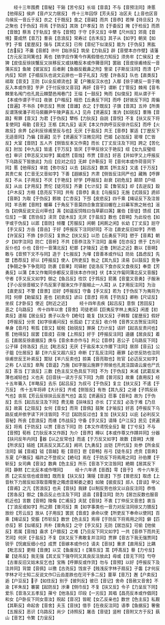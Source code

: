 <!-- { "loadSidebar": true } -->
　　经十三年围费【音秘】干谿【苦兮反】长垣【音袁】不与【音预注同】谗慝【他得反】侯庐【音卢又力居反】　传十三年囚俘【芳夫反】冶区夫【上音也区音乌侯反一音丘于反】衣之【于既反】食之【音嗣】而共【音恭】若惮【待旦反】为之聚也【于伪反】将焉【于防反】其效【户孝反】防【于委反】掩【于检反】而质【音致】蔡洧【于轨反】使与【音预】于守【手又反】中犨【尺州反】郊竟【音境】蔓成然【音万】羣丧【息浪反】常寿过【古禾反】其子从【如字】朝吴【如字】子晳【星歴反】强与【其丈反】已徇【音纪下似浚反】能为【于伪反】黑肱【古反】不羹【音郎】许叶【始渉反】筑垒【力轨反】辟【音壁本亦作壁】请藩【方元反注同篱也】离也【依字应作篱今作离假借也力知反】须务牟【亡侯反】史猈【皮佳反徐扶蟹反又扶移反又或扶瞻反本或作篺音同】罢敌【音皮徐甫绮反一音蒲买反】鱼陂【彼冝反】后者劓【鱼器反截鼻之刑】訾梁【子斯反注同】而溃【户内反】知挤【子细反队也说文云排也一音子礼反】沟壑【许各反】队也【直类反】祗取【音支】王防【以全反顺流也】夏【户雅反汉水也】入鄢【徐于建反一音于晚反入本或作至】芋尹【于付反徐又音羽】再奸【音干】谓断【丁管反】棘闱【音韦棘里名闱门也孔晁云棘楚邑闱巷门】王缢【一鼓反】殉而【似俊反】观从谓子干【本或作谓子干曰】夜骇【户楷反】相恐【丘勇反下同】而呼【好故反下同】周徧【音遍】不书杀【申志反】熊居【音雄】衣之【于既反】子旗【音其】五帅【所类反谓荡侯潘子司马裻嚻尹午陵尹喜五人】见舟【贤遍反】淮汭【如锐反】羣赂【音路】宥罪【音又】为君【于伪反】犫栎【力狄反】自説【音恱】不复【扶又反下将复使同】毋勤【音无】王柩【其九反】诟天【本又作訽呼豆反徐许后反】而呼【火故反】余畀【必利反徐甫至反与也】无厌【于盐反】共王【音恭】冢适【丁歴反下无适音同】乃徧【音遍】见于【贤遍反下注微见同】巴姬【必加反】密埋【亡皆反】大室【音防】五人齐【侧皆反本又作斋】而长【丁丈反注及下同】跨之【苦化反】肘加【中九反】皆逺【于万反】皆厌【于甲反徐又于艳反】纽【女九反璧纽也】审识【申志反又如字】属成然【音烛】市贾【音古】好恶【并如字又上呼报反下乌路反下皆放此】为应【应对之应】无衅【许靳反】苛【音何本或作荷音同下同】慝【他得反】芈姓【弥尔反】以去【起吕反】数其【所主反】又逺【于万反】其贵亡矣【亡音无又音如字】下善【遐嫁反】齐肃【侧皆反注同严也】藏贿【呼罪反】不从【子用反】不厌【于艳反】好学【呼报反】赵衰【初危反】颠颉【户结反】从出【才用反】贾佗【徒河反】齐妻【七计反】栾【鲁官反】却【去逆反】縠【户木反】方相【息亮反下同】共有【音恭】奥主【乌报反】无施【式豉反】虒祁【音斯】为取【于伪反】郠故【亡杏反】下邳【皮悲反】四千乘【绳证反下及注皆同】羊舌鲋【音附】幄幕【于角反下音莫四合象宫室曰幄在上曰幕军旅之帐也】滛刍【初俱反说文云刈草也】荛【如遥反饲牲曰刍草薪曰荛】屠伯【音徒】馈叔【其位反】一箧【苦协反】渎货【徒木反】无厌【于盐反】数也【音朔】为此役也【如字或于伪反】以厎【音防】倾覆【芳服反】闲朝【闲厠之闲】长幼【丁丈反】廵守【手又反】方岳【音岳】于好【呼报反下注同好同】不治【直史反旧如字】齐牺【许冝反】不斾【歩贝反】复斾之【扶又反】以恐【丘勇反下同】愬于【音素】朝夕【如字注同】防亡【音祈】不共【音恭注及下注同】虽瘠【在亦反】偾于【方问反仆也】仆也【音付一音蒲北反】杞鄫【才陵反】近鲁【附近之近】数以【音朔】敢与【音预下文不与同】造于【七报反】为墠【音善本或作坛】防处【昌虑反】先盟【悉荐反】好以【呼报反】使人【所吏反】咎之【其九反】渎易【以鼓反】竞争【争鬪之争下争竞同】防裹【音果】司铎射【徒洛反下食亦反又食夜反】奉壶【芳勇反】以蒲【本又作匍同歩都反又音扶本亦作扶】伏【本又作匐同蒲北反又音服】守者【手又反又如字】御之【鱼吕反】徃饮【于鸩反】箭筩【音童又音勇】子服湫【子小反徐音椒又子鸟反案子服湫又作子服椒止一人耳】从【才用反注同】为治【直吏反】不警【音景】旧好【呼报反】守备【手又反】若为【于伪反下为夷将为同】何瘳【勑留反】差也【初卖反】谚曰【音彦】将焉【于防反】卿称【尺证反】坐叔【才卧反】使近【附近之近】
　　经十四年去疾【起吕反】意恢【苦回反】恶之【乌路反】　传十四年以舍【音舍】司徒老祁【巨夷反字林上夷反】闲差【初卖反】遂刼【居业反】畏子以及今【絶句】能复【扶又反】子韩晳【星歴反】假好【呼报反】分贫【如字徐甫问反】长孤幼【丁丈反】收介特【音界又古贺反注同】单身【音丹】宥孤【音又】赋税【始锐反】罪戾【力计反】诘奸【起吉反责问也】慝【他得反】屈罢【音皮】召陵【上照反】好于【呼报反注同】邉疆【居良反】着丘【直居反徐直据反】庚与【音余本亦作与】共公【音恭】恶公子【乌路反下同】公子铎【待洛反】氏比【毗志反】无厌【于盐反本又作餍下注同】居郧【音云】公子鉏【仕居反】鄐【许六反又超六反】命断【丁乱反注同】蔽罪【必世反防也注同徐甫世反王补弟反】鬻狱【羊六反卖也】掠美【音亮取也】败官【必迈反又如字】之称【人证反】臯陶【音遥】乃施【如字服云施罪于邢侯也孔晁注国语云废也尸氏反】荅当【丁浪反】三数【色主反又色具反下同】不为【于伪反】末减【武葛反末薄也减轻也】义也夫【旧音扶一读方于反下同】为颇【普河反】故重【直用反】经十五年籥入【羊略反】去乐【起吕反】为叔弓【于伪反】复立【扶又反】不逺【于万反】　传十五年将禘【大计反】齐戒【侧皆反】有咎【其九反】之祲【子鸩反祅气也】丧氛【芳云反徐扶云反恶气也】盖见【贤遍反】莅事【音利】故为【于伪反】去乐【起吕反注及下同】费无极【扶味反】亦长【丁丈反】必及于难【乃旦反】故寘【之豉反】女何【音女】而背【音佩】鼓聚【才喻反】好恶【呼报反下乌路反或并依字读下并注皆同】不愆【起防反过也】复加【扶又反】以庇【必利反又音秘】所丧【息浪反】而缮【市战反】守备【手又反】请降【户江反】民见【贤遍反】将焉【于防反】以贾【音古下同】防【本又作鸢恱全反】鞮【丁兮反】不与【音预】荀栎【力狄反本又作跞】为介【音界】樽以【本或作尊又作蹲并同】分器【扶问反年内同】器【以之反常也】而逺【于万反又如字】故数【音朔】大搜【所求反】姞姓【其吉反又其乙反】阙巩【九勇反】出铠【开代反】处参【所金反注同】鏚【音戚】钺【音越】秬【音巨】鬯【音畅】彤弓【徒冬反】虎贲【音奔】东夏【户雅反】福祚之不登叔父【絶句】焉在【于防反下将焉用之同】孙伯黡【于斩反】女司典【音汝】数典【色主反】所乐【音洛下文注皆同】絶期【居其反下同】静黙【亡北反本或作嘿同】
　　经十六年诱【音酉】雩【音于】　传十六年无质【之实反信也或音致】既而复【扶又反】蒲隧【音遂】下邳【普悲反】取虑【上音秋下力居反如淳取音陬訾之陬虑音邾娄之娄】如陂【彼皮反】郯人【音谈】甲父【音甫】之亢【苦浪反】也夫【音扶】我肄【以制反劳也徐又以自反注同】恭恪【苦各反】御之【鱼吕反止也注及下同】适县【音注同】防为【居岂反数也服音机近也】言数【音朔】陵侮【亡甫反】夫犹【音扶】不衷【丁仲反又音忠】衷当【丁浪反或如字】刑之颇【普河反】类【如字事类也一音力对反注同徐又力猥反】放纷【芳云反】放从【子用反】罢民【音皮】承命以使【所吏反下奉命以使同】百乘【绳证反】受脤【市轸反】数世【色主反】焉得【于防反下将焉用之同】僻【匹亦反】邪【似嗟反】共朴【普角反】之守【手又反】无防【居岂反】可偷【他侯反】若属【音烛】盍求【户腊反】之难【乃旦反下同又如字】一共【音恭下而共无艺同】何厌【于盐反】不复【扶又反下弗敢复并注同】贾罪【音古下我无强贾同】锐乎【恱嵗反细小也】成贾【音嫁本或作价】请夫【音扶】重求【直用反】比耦【毗志反】更相【音庚】以艾【鱼废反】【蒲东反】蒿【呼髙反】藜【力兮反】藋【徒吊反】我无强【其丈反下强夺同又其良反注放此】毋或【音无下同】匄夺【古害反旧又姑末反乞也】宝贿【呼罪反或作货】勿与【音预】以好【呼报反下及注并同】背盟【音佩】以徼【古尧反】饯宣子【贱浅反字林子扇反】子齹【才何反字林才可士知二反说文作□云齿差跌也在河干多二反】蔓草【音万】邂【户卖反】逅【户豆反】子【如住反】别于【彼列反】彼已【音记】舍命【音赦又音舍】不渝【羊朱反】褰裳【起防反】渉溱【侧巾反】不复【扶又反】令子【力呈反下同】爱乐【音洛又五孝反】萚兮【他洛反】印段【一刃反】其唱【昌亮反本或作倡同】和女【户卧反下同女音汝】贶起【音况】皆昵【女乙反亲也】数世【色主反】私觐【其靳反】命起舎【音舍】夫玉【音扶】借手【在夜反注同】语季【鱼据反】奢傲【五报反】恶识【乌路反】尚少【诗照反】屠击【音徒】竖柎【音附又方于反】蓺山【音艺】令繁【力呈反】

